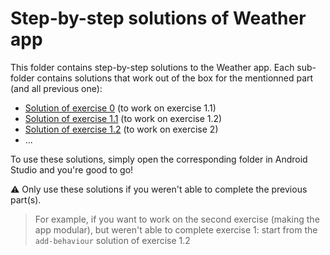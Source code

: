 # Step-by-step solutions of Weather app

This folder contains step-by-step solutions to the Weather app. Each sub-folder contains solutions that work
out of the box for the mentionned part (and all previous one):

- [Solution of exercise 0](setup) (to work on exercise 1.1)
- [Solution of exercise 1.1](create-app) (to work on exercise 1.2)
- [Solution of exercise 1.2](add-behaviour) (to work on exercise 2)
- ...

To use these solutions, simply open the corresponding folder in Android Studio and you're good to go! 

:warning: Only use these solutions if you weren't able to complete the previous part(s).

> For example, if you want to work on the second exercise (making the app modular), 
> but weren't able to complete exercise 1: start from the `add-behaviour` solution of exercise 1.2
